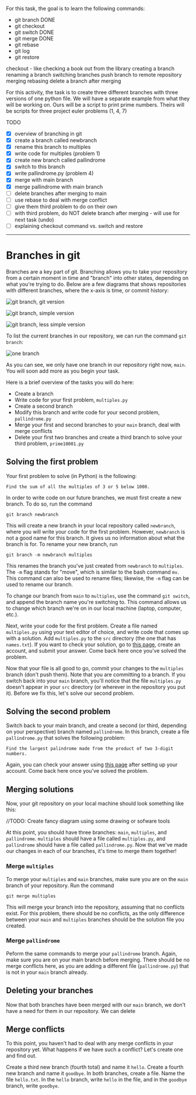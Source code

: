For this task, the goal is to learn the following commands:
- git branch DONE
- git checkout
- git switch DONE
- git merge DONE
- git rebase
- git log
- git restore

checkout - like checking a book out from the library
creating a branch
renaming a branch
switching branches
push branch to remote repository
merging
rebasing
delete a branch after merging

For this activity, the task is to create three different branches with three
versions of one python file. We will have a separate example from what they
will be working on. Ours will be a script to print prime numbers. Theirs will
be scripts for three project euler problems (1, 4, 7)

TODO

- [x] overview of branching in git
- [x] create a branch called newbranch
- [x] rename this branch to multiples
- [x] write code for multiples (problem 1)
- [x] create new branch called pallindrome
- [x] switch to this branch
- [x] write pallindrome.py (problem 4)
- [x] merge with main branch
- [x] merge pallindrome with main branch
- [ ] delete branches after merging to main
- [ ] use rebase to deal with merge conflict
- [ ] give them third problem to do on their own
- [ ] with third problem, do NOT delete branch after merging - will use for
next task (undo)
- [ ] explaining checkout command vs. switch and restore

--------------
# Branches in git

Branches are a key part of git. Branching allows you to take your repository
from a certain moment in time and "branch" into other states, depending on
what you're trying to do. Below are a few diagrams that shows repositories with 
different branches, where the x-axis is time, or commit history:

![git branch, git version](/img/branch/git_branch_git.png)

![git branch, simple version](/img/branch/git_branch_simple.png)

![git branch, less simple version](/img/branch/git_branch_complex.png)

To list the current branches in our repository, we can run the command `git
branch`:

![one branch](/img/branch/one_lonely_branch.png)

As you can see, we only have one branch in our repository right now, `main`. You
will soon add more as you begin your task.

Here is a brief overview of the tasks you will do here:
- Create a branch
- Write code for your first problem, `multiples.py`
- Create a second branch
- Modify this branch and write code for your second problem, `pallindrome.py`
- Merge your first and second branches to your `main` branch, deal with merge
conflicts
- Delete your first two branches and create a third branch to solve your
third problem, `prime10001.py`


## Solving the first problem

Your first problem to solve (in Python) is the following:

    Find the sum of all the multiples of 3 or 5 below 1000.

In order to write code on our future branches, we must first create a new
branch. To do so, run the command

    git branch newbranch

This will create a new branch in your local repository called `newbranch`,
where you will write your code for the first problem. However, `newbranch` is
not a good name for this branch. It gives us no information about what the
branch is for. To rename your new branch, run

    git branch -m newbranch multiples

This renames the branch you've just created from `newbranch` to `multiples`. The
`-m` flag stands for "move", which is similar to the bash command `mv`. This
command can also be used to rename files; likewise, the `-m` flag can be used
to rename our branch.

To change our branch from `main` to `multiples`, use the command `git switch`,
and append the branch name you're switching to. This command allows us to
change which branch we're on in our local machine (laptop, computer, etc.).

Next, write your code for the first problem. Create a file named `multiples.py`
using your text editor of choice, and write code that comes up with a solution.
Add `multiples.py` to the `src` directory (the one that has `names.txt`). If
you want to check your solution, go to
[this page](https://projecteuler.net/problem=1), create an account, and submit
your answer. Come back here once you've solved the problem.

Now that your file is all good to go, commit your changes to the `multiples`
branch (don't push them). Note that you are committing to a branch. If you
switch back into your `main` branch, you'll notice that the file 
`multiples.py` doesn't appear in your `src` directory (or wherever in the
repository you put it). Before we fix this, let's solve our second problem.

## Solving the second problem

Switch back to your main branch, and create a second (or third, depending on
your perspective) branch named `pallindrome`. In this branch, create a file
`pallindrome.py` that solves the following problem:

    Find the largest palindrome made from the product of two 3-digit numbers.

Again, you can check your answer using
[this page](https://projecteuler.net/problem=4) after setting up your account.
Come back here once you've solved the problem.

## Merging solutions

Now, your git repository on your local machine should look something like this:

//TODO: Create fancy diagram using some drawing or sofware tools

At this point, you should have three branches: `main`, `multiples`, and
`pallindrome`. `multiples` should have a file called `multiples.py`, and
`pallindrome` should have a file called `pallindrome.py`. Now that we've
made our changes in each of our branches, it's time to merge them together!

### Merge `multiples`

To merge your `multiples` and `main` branches, make sure you are on the `main`
branch of your repository. Run the command

    git merge multiples

This will merge your branch into the repository, assuming that no conflicts
exist. For this problem, there should be no conflicts, as the only difference
between your `main` and `multiples` branches should be the solution file you
created.

### Merge `pallindrome`

Peform the same commands to merge your `pallindrome` branch. Again, make sure
you are on your main branch before merging. There should be no merge conflicts
here, as you are adding a different file (`pallindrome.py`) that is not in
your `main` branch already.

## Deleting your branches

Now that both branches have been merged with our `main` branch, we don't have
a need for them in our repository. We can delete

## Merge conflicts

To this point, you haven't had to deal with any merge conflicts in your
repository yet. What happens if we have such a conflict? Let's create one
and find out.

Create a third new branch (fourth total) and name it `hello`. Create a fourth
new branch and name it `goodbye`. In both branches, create a file. Name the
file `hello.txt`. In the `hello` branch, write `hello` in the file, and in the
`goodbye` branch, write `goodbye`.